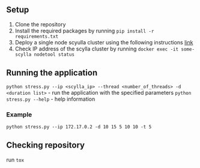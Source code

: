 ## Setup

1. Clone the repository
2. Install the required packages by running `pip install -r requirements.txt`
3. Deploy a single node scyulla cluster using the following instructions [link](https://hub.docker.com/r/scylladb/scylla/)
4. Check IP address of the scylla cluster by running `docker exec -it some-scylla nodetool status`

## Running the application
`python stress.py --ip <scylla_ip> --thread <number_of_threads> -d <duration list>` - run the application with the specified parameters
`python stress.py --help` - help information

### Example
`python stress.py --ip 172.17.0.2 -d 10 15 5 10 10 -t 5` 

## Checking repository
run `tox`
